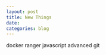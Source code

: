 ```yaml
---
layout: post
title: New Things
date:
categories: blog
---
```

docker
ranger
javascript
advanced git

